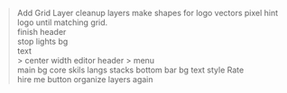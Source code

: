 > Add Grid Layer
> cleanup layers
> make shapes for logo vectors
> pixel hint logo until matching grid.     
> finish header   
  > stop lights
  > bg    
  > text   
    > center
  > width 
> editor
  > header 
    > menu     
  > main bg
  > core skils
  > langs
  > stacks
> bottom bar
  > bg
  > text style
  > Rate  
  > hire me button
> organize layers again